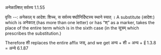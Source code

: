 

 अनेकाल्शित् सर्वस्य 1.1.55 


वृत्तिः --: अनेकाल् य आदेश: शिच्च, स सर्वस्य षष्ठीनिर्दिष्टस्य स्थाने स्यात् । A substitute (आदेश:) which is अनेकाल् (has more than one letter) or has “श्” as a marker, takes the place of the entire term which is in the sixth case (in the सूत्रम् which prescribes the substitution.) 


Therefore शी replaces the entire affix जस्, and we get अन्य + शी = अन्य + ई 1.3.8 = अन्ये 6.1.87 


